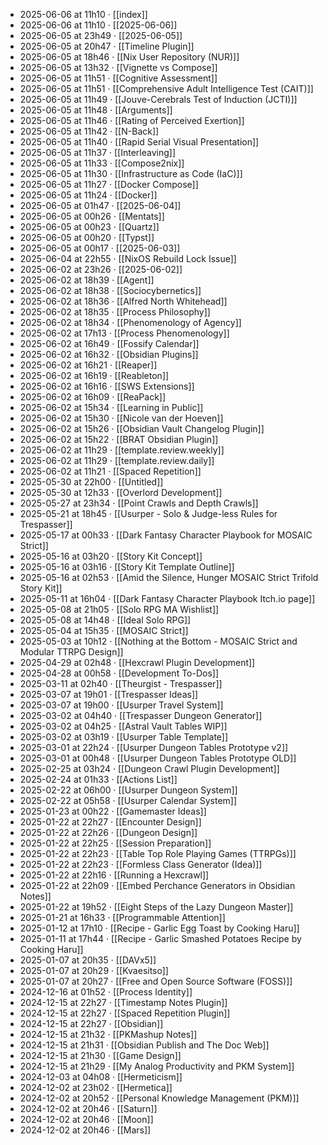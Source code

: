 - 2025-06-06 at 11h10 · [[index]]
- 2025-06-06 at 11h10 · [[2025-06-06]]
- 2025-06-05 at 23h49 · [[2025-06-05]]
- 2025-06-05 at 20h47 · [[Timeline Plugin]]
- 2025-06-05 at 18h46 · [[Nix User Repository (NUR)]]
- 2025-06-05 at 13h32 · [[Vignette vs Compose]]
- 2025-06-05 at 11h51 · [[Cognitive Assessment]]
- 2025-06-05 at 11h51 · [[Comprehensive Adult Intelligence Test (CAIT)]]
- 2025-06-05 at 11h49 · [[Jouve-Cerebrals Test of Induction (JCTI)]]
- 2025-06-05 at 11h48 · [[Arguments]]
- 2025-06-05 at 11h46 · [[Rating of Perceived Exertion]]
- 2025-06-05 at 11h42 · [[N-Back]]
- 2025-06-05 at 11h40 · [[Rapid Serial Visual Presentation]]
- 2025-06-05 at 11h37 · [[Interleaving]]
- 2025-06-05 at 11h33 · [[Compose2nix]]
- 2025-06-05 at 11h30 · [[Infrastructure as Code (IaC)]]
- 2025-06-05 at 11h27 · [[Docker Compose]]
- 2025-06-05 at 11h24 · [[Docker]]
- 2025-06-05 at 01h47 · [[2025-06-04]]
- 2025-06-05 at 00h26 · [[Mentats]]
- 2025-06-05 at 00h23 · [[Quartz]]
- 2025-06-05 at 00h20 · [[Typst]]
- 2025-06-05 at 00h17 · [[2025-06-03]]
- 2025-06-04 at 22h55 · [[NixOS Rebuild Lock Issue]]
- 2025-06-02 at 23h26 · [[2025-06-02]]
- 2025-06-02 at 18h39 · [[Agent]]
- 2025-06-02 at 18h38 · [[Sociocybernetics]]
- 2025-06-02 at 18h36 · [[Alfred North Whitehead]]
- 2025-06-02 at 18h35 · [[Process Philosophy]]
- 2025-06-02 at 18h34 · [[Phenomenology of Agency]]
- 2025-06-02 at 17h13 · [[Process Phenomenology]]
- 2025-06-02 at 16h49 · [[Fossify Calendar]]
- 2025-06-02 at 16h32 · [[Obsidian Plugins]]
- 2025-06-02 at 16h21 · [[Reaper]]
- 2025-06-02 at 16h19 · [[Reableton]]
- 2025-06-02 at 16h16 · [[SWS Extensions]]
- 2025-06-02 at 16h09 · [[ReaPack]]
- 2025-06-02 at 15h34 · [[Learning in Public]]
- 2025-06-02 at 15h30 · [[Nicole van der Hoeven]]
- 2025-06-02 at 15h26 · [[Obsidian Vault Changelog Plugin]]
- 2025-06-02 at 15h22 · [[BRAT Obsidian Plugin]]
- 2025-06-02 at 11h29 · [[template.review.weekly]]
- 2025-06-02 at 11h29 · [[template.review.daily]]
- 2025-06-02 at 11h21 · [[Spaced Repetition]]
- 2025-05-30 at 22h00 · [[Untitled]]
- 2025-05-30 at 12h33 · [[Overlord Development]]
- 2025-05-27 at 23h34 · [[Point Crawls and Depth Crawls]]
- 2025-05-21 at 18h45 · [[Usurper - Solo & Judge-less Rules for Trespasser]]
- 2025-05-17 at 00h33 · [[Dark Fantasy Character Playbook for MOSAIC Strict]]
- 2025-05-16 at 03h20 · [[Story Kit Concept]]
- 2025-05-16 at 03h16 · [[Story Kit Template Outline]]
- 2025-05-16 at 02h53 · [[Amid the Silence, Hunger MOSAIC Strict Trifold Story Kit]]
- 2025-05-11 at 16h04 · [[Dark Fantasy Character Playbook Itch.io page]]
- 2025-05-08 at 21h05 · [[Solo RPG MA Wishlist]]
- 2025-05-08 at 14h48 · [[Ideal Solo RPG]]
- 2025-05-04 at 15h35 · [[MOSAIC Strict]]
- 2025-05-03 at 10h12 · [[Nothing at the Bottom - MOSAIC Strict and Modular TTRPG Design]]
- 2025-04-29 at 02h48 · [[Hexcrawl Plugin Development]]
- 2025-04-28 at 00h58 · [[Development To-Dos]]
- 2025-03-11 at 02h40 · [[Theurgist - Trespasser]]
- 2025-03-07 at 19h01 · [[Trespasser Ideas]]
- 2025-03-07 at 19h00 · [[Usurper Travel System]]
- 2025-03-02 at 04h40 · [[Trespasser Dungeon Generator]]
- 2025-03-02 at 04h25 · [[Astral Vault Tables WIP]]
- 2025-03-02 at 03h19 · [[Usurper Table Template]]
- 2025-03-01 at 22h24 · [[Usurper Dungeon Tables Prototype v2]]
- 2025-03-01 at 00h48 · [[Usurper Dungeon Tables Prototype OLD]]
- 2025-02-25 at 03h24 · [[Dungeon Crawl Plugin Development]]
- 2025-02-24 at 01h33 · [[Actions List]]
- 2025-02-22 at 06h00 · [[Usurper Dungeon System]]
- 2025-02-22 at 05h58 · [[Usurper Calendar System]]
- 2025-01-23 at 00h22 · [[Gamemaster Ideas]]
- 2025-01-22 at 22h27 · [[Encounter Design]]
- 2025-01-22 at 22h26 · [[Dungeon Design]]
- 2025-01-22 at 22h25 · [[Session Preparation]]
- 2025-01-22 at 22h23 · [[Table Top Role Playing Games (TTRPGs)]]
- 2025-01-22 at 22h23 · [[Formless Class Generator (Idea)]]
- 2025-01-22 at 22h16 · [[Running a Hexcrawl]]
- 2025-01-22 at 22h09 · [[Embed Perchance Generators in Obsidian Notes]]
- 2025-01-22 at 19h52 · [[Eight Steps of the Lazy Dungeon Master]]
- 2025-01-21 at 16h33 · [[Programmable Attention]]
- 2025-01-12 at 17h10 · [[Recipe - Garlic Egg Toast by Cooking Haru]]
- 2025-01-11 at 17h44 · [[Recipe - Garlic Smashed Potatoes Recipe by Cooking Haru]]
- 2025-01-07 at 20h35 · [[DAVx5]]
- 2025-01-07 at 20h29 · [[Kvaesitso]]
- 2025-01-07 at 20h27 · [[Free and Open Source Software (FOSS)]]
- 2024-12-16 at 01h52 · [[Process Identity]]
- 2024-12-15 at 22h27 · [[Timestamp Notes Plugin]]
- 2024-12-15 at 22h27 · [[Spaced Repetition Plugin]]
- 2024-12-15 at 22h27 · [[Obsidian]]
- 2024-12-15 at 21h32 · [[PKMashup Notes]]
- 2024-12-15 at 21h31 · [[Obsidian Publish and The Doc Web]]
- 2024-12-15 at 21h30 · [[Game Design]]
- 2024-12-15 at 21h29 · [[My Analog Productivity and PKM System]]
- 2024-12-03 at 04h08 · [[Hermeticism]]
- 2024-12-02 at 23h02 · [[Hermetica]]
- 2024-12-02 at 20h52 · [[Personal Knowledge Management (PKM)]]
- 2024-12-02 at 20h46 · [[Saturn]]
- 2024-12-02 at 20h46 · [[Moon]]
- 2024-12-02 at 20h46 · [[Mars]]

